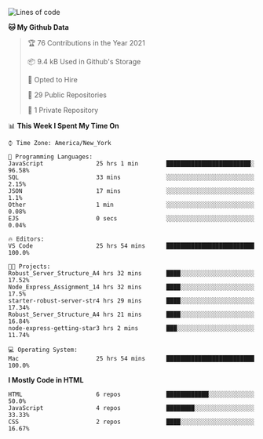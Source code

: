 <!--START_SECTION:waka-->
![Lines of code](https://img.shields.io/badge/From%20Hello%20World%20I%27ve%20Written-38967%20lines%20of%20code-blue)

**🐱 My Github Data** 

> 🏆 76 Contributions in the Year 2021
 > 
> 📦 9.4 kB Used in Github's Storage 
 > 
> 💼 Opted to Hire
 > 
> 📜 29 Public Repositories 
 > 
> 🔑 1 Private Repository 
 > 
📊 **This Week I Spent My Time On** 

```text
⌚︎ Time Zone: America/New_York

💬 Programming Languages: 
JavaScript               25 hrs 1 min        ████████████████████████░   96.58% 
SQL                      33 mins             ░░░░░░░░░░░░░░░░░░░░░░░░░   2.15% 
JSON                     17 mins             ░░░░░░░░░░░░░░░░░░░░░░░░░   1.1% 
Other                    1 min               ░░░░░░░░░░░░░░░░░░░░░░░░░   0.08% 
EJS                      0 secs              ░░░░░░░░░░░░░░░░░░░░░░░░░   0.04%

🔥 Editors: 
VS Code                  25 hrs 54 mins      █████████████████████████   100.0%

🐱‍💻 Projects: 
Robust_Server_Structure_A4 hrs 32 mins       ████░░░░░░░░░░░░░░░░░░░░░   17.52% 
Node_Express_Assignment_14 hrs 32 mins       ████░░░░░░░░░░░░░░░░░░░░░   17.5% 
starter-robust-server-str4 hrs 29 mins       ████░░░░░░░░░░░░░░░░░░░░░   17.34% 
Robust_Server_Structure_A4 hrs 21 mins       ████░░░░░░░░░░░░░░░░░░░░░   16.84% 
node-express-getting-star3 hrs 2 mins        ███░░░░░░░░░░░░░░░░░░░░░░   11.74%

💻 Operating System: 
Mac                      25 hrs 54 mins      █████████████████████████   100.0%

```

**I Mostly Code in HTML** 

```text
HTML                     6 repos             ████████████░░░░░░░░░░░░░   50.0% 
JavaScript               4 repos             ████████░░░░░░░░░░░░░░░░░   33.33% 
CSS                      2 repos             ████░░░░░░░░░░░░░░░░░░░░░   16.67%

```



<!--END_SECTION:waka-->
